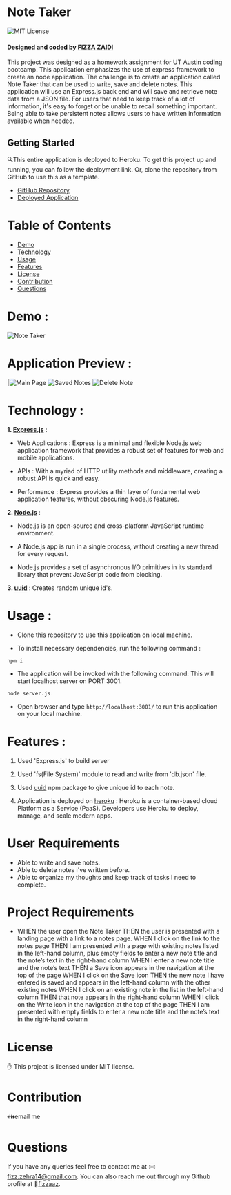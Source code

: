# Note Taker
![MIT License](https://img.shields.io/badge/license-MIT-green)

<h4>Designed and coded by <a href="https://github.com/fizzaaz">FIZZA ZAIDI</a></h4>

This project was designed as a homework assignment for UT Austin coding bootcamp. This application emphasizes the use of express framework to create an node application. The challenge is to create an application called Note Taker that can be used to write, save and delete notes. This application will use an Express.js back end and will save and retrieve note data from a JSON file. For users that need to keep track of a lot of information, it's easy to forget or be unable to recall something important. Being able to take persistent notes allows users to have written information available when needed.

## Getting Started
🔍This entire application is deployed to Heroku. To get this project up and running, you can follow the deployment link. Or, clone the repository from GitHub to use this as a template.

* [GitHub Repository](https://github.com/fizzaaz/Note-Taker)
* [Deployed Application](https://notetake-r.herokuapp.com/)

# Table of Contents
* [Demo](#demo)
* [Technology](#technology)
* [Usage](#usage)
* [Features](#features)
* [License](#license)
* [Contribution](#contribution)
* [Questions](#questions)

# Demo :
![Note Taker](public/assets/images/NoteTaker.gif)

# Application Preview : 

|![Main Page](public/assets/images/NoteTaker.png)
![Saved Notes](public/assets/images/SavedNotes.png)
![Delete Note](public/assets/images/DeleteNote.png)

# Technology :

**1. [Express.js](https://expressjs.com/)** :

* Web Applications : Express is a minimal and flexible Node.js web application framework that provides a robust set of features for web and mobile applications.

* APIs : With a myriad of HTTP utility methods and middleware, creating a robust API is quick and easy.

* Performance : Express provides a thin layer of fundamental web application features, without obscuring Node.js features.

**2. [Node.js](https://nodejs.org/en/)** : 

* Node.js is an open-source and cross-platform JavaScript runtime environment. 

* A Node.js app is run in a single process, without creating a new thread for every request. 

* Node.js provides a set of asynchronous I/O primitives in its standard library that prevent JavaScript code from blocking.

**3. [uuid](https://www.npmjs.com/package/uuid)** : Creates random unique id's.

# Usage :

* Clone this repository to use this application on local machine.

* To install necessary dependencies, run the following command :

```
npm i
```

* The application will be invoked with the following command: This will start localhost server on PORT 3001.

```
node server.js
```

* Open browser and type `http://localhost:3001/` to run this application on your local machine.

# Features :

1. Used 'Express.js' to build server

2. Used 'fs(File System)' module to read and write from 'db.json' file.

3. Used [uuid](https://www.npmjs.com/package/uuid) npm package to give unique id to each note.

4. Application is deployed on [heroku](https://www.heroku.com/) : Heroku is a container-based cloud Platform as a Service (PaaS). Developers use Heroku to deploy, manage, and scale modern apps.

# User Requirements

* Able to write and save notes. 
* Able to delete notes I've written before.
* Able to organize my thoughts and keep track of tasks I need to complete.

# Project Requirements
* WHEN the user open the Note Taker THEN the user is presented with a landing page with a link to a notes page.
WHEN I click on the link to the notes page
THEN I am presented with a page with existing notes listed in the left-hand column, plus empty fields to enter a new note title and the note’s text in the right-hand column
WHEN I enter a new note title and the note’s text
THEN a Save icon appears in the navigation at the top of the page
WHEN I click on the Save icon
THEN the new note I have entered is saved and appears in the left-hand column with the other existing notes
WHEN I click on an existing note in the list in the left-hand column
THEN that note appears in the right-hand column
WHEN I click on the Write icon in the navigation at the top of the page
THEN I am presented with empty fields to enter a new note title and the note’s text in the right-hand column

# License

  ✋ This project is licensed under MIT license.

# Contribution

  👪email me 

# Questions

 If you have any queries feel free to contact me at ✉️ fizz.zehra14@gmail.com.
 You can also reach me out through my Github profile at  👋[fizzaaz](https://github.com/fizzaaz/).